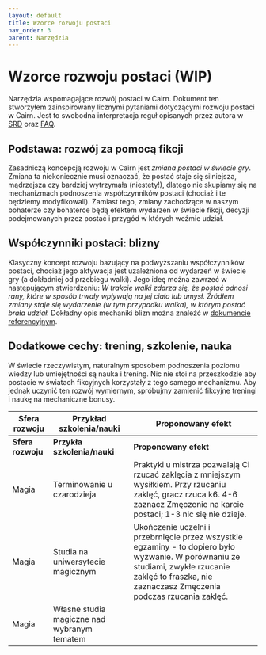 ```yaml
---
layout: default
title: Wzorce rozwoju postaci
nav_order: 3
parent: Narzędzia
---
```


# Wzorce rozwoju postaci (WIP)

Narzędzia wspomagające rozwój postaci w Cairn.
Dokument ten stworzyłem zainspirowany licznymi pytaniami dotyczącymi rozwoju postaci w Cairn. Jest to swobodna interpretacja reguł opisanych przez autora w [SRD](../docs/cairn-srd-pl.md) oraz [FAQ](../docs/faqs-pl.md).

## Podstawa: rozwój za pomocą fikcji

Zasadniczą koncepcją rozwoju w Cairn jest _zmiana postaci w świecie gry_. Zmiana ta niekoniecznie musi oznaczać, że postać staje się silniejsza, mądrzejsza czy bardziej wytrzymała (niestety!), dlatego nie skupiamy się na mechanizmach podnoszenia współczynników postaci (chociaż i te będziemy modyfikowali). Zamiast tego, zmiany zachodzące w naszym bohaterze czy bohaterce będą efektem wydarzeń w świecie fikcji, decyzji podejmowanych przez postać i przygód w których weźmie udział.

## Współczynniki postaci: blizny

Klasyczny koncept rozwoju bazujący na podwyższaniu współczynników postaci, chociaż jego aktywacja jest uzależniona od wydarzeń w świecie gry (a dokładniej od przebiegu walki). Jego ideę można zawrzeć w następującym stwierdzeniu: _W trakcie walki zdarza się, że postać odnosi rany, które w sposób trwały wpływają na jej ciało lub umysł. Źródłem zmiany staje się wydarzenie (w tym przypadku walka), w którym postać brała udział._
Dokładny opis mechaniki blizn można znaleźć w [dokumencie referencyjnym](../docs/cairn-srd-pl.md#blizny).

## Dodatkowe cechy: trening, szkolenie, nauka

W świecie rzeczywistym, naturalnym sposobem podnoszenia poziomu wiedzy lub umiejętności są nauka i trening. Nic nie stoi na przeszkodzie aby postacie w światach fikcyjnych korzystały z tego samego mechanizmu. Aby jednak uczynić ten rozwój wymiernym, spróbujmy zamienić fikcyjne treningi i naukę na mechaniczne bonusy.

| Sfera rozwoju     | Przykład szkolenia/nauki                    | Proponowany efekt                                                                                                                                                                                     |
| ----------------- | ------------------------------------------- | ----------------------------------------------------------------------------------------------------------------------------------------------------------------------------------------------------- |
| **Sfera rozwoju** | **Przykła szkolenia/nauki**                 | **Proponowany efekt**                                                                                                                                                                                 |
| Magia             | Terminowanie u czarodzieja                  | Praktyki u mistrza pozwalają Ci rzucać zaklęcia z mniejszym wysiłkiem.  Przy rzucaniu zaklęć, gracz rzuca k6. 4-6 zaznacz Zmęczenie na karcie postaci; 1-3 nic się nie dzieje.                        |
| Magia             | Studia na uniwersytecie magicznym           | Ukończenie uczelni i przebrnięcie przez wszystkie egzaminy - to dopiero było wyzwanie. W porównaniu ze studiami, zwykłe rzucanie zaklęć to fraszka, nie zaznaczasz Zmęczenia podczas rzucania zaklęć. |
| Magia             | Własne studia magiczne nad wybranym tematem |                                                                                                                                                                                                       |



